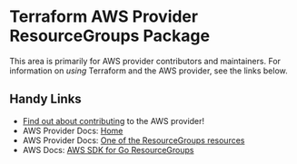 # Terraform AWS Provider ResourceGroups Package

This area is primarily for AWS provider contributors and maintainers. For information on _using_ Terraform and the AWS provider, see the links below.

## Handy Links

* [Find out about contributing](https://hashicorp.github.io/terraform-provider-aws/#contribute) to the AWS provider!
* AWS Provider Docs: [Home](https://registry.terraform.io/providers/hashicorp/aws/latest/docs)
* AWS Provider Docs: [One of the ResourceGroups resources](https://registry.terraform.io/providers/hashicorp/aws/latest/docs/resources/resourcegroups_group)
* AWS Docs: [AWS SDK for Go ResourceGroups](https://docs.aws.amazon.com/sdk-for-go/api/service/resourcegroups/)
